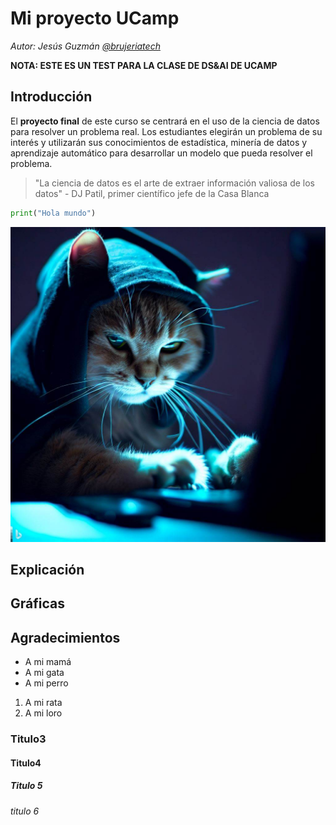 ﻿# Mi proyecto UCamp

*Autor: Jesús Guzmán [@brujeriatech](https://www.instagram.com/brujeriatech/)*

**NOTA: ESTE ES UN TEST PARA LA CLASE DE DS&AI DE UCAMP**

## Introducción

El **proyecto final** de este curso se centrará en el uso de la ciencia de datos para resolver un problema real. Los estudiantes elegirán un problema de su interés y utilizarán sus conocimientos de estadística, minería de datos y aprendizaje automático para desarrollar un modelo que pueda resolver el problema.

>"La ciencia de datos es el arte de extraer información valiosa de los datos" - DJ Patil, primer científico jefe de la Casa Blanca

```Python
print("Hola mundo")
```

![Gato hacker](imgs/gato_hacker.jpeg)

## Explicación

## Gráficas

## Agradecimientos
- A mi mamá
- A mi gata
- A mi perro

1. A mi rata
2. A mi loro

### Titulo3
#### Titulo4
##### Titulo 5
###### titulo 6
